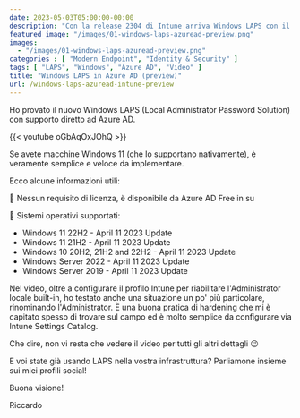 ```yaml
---
date: 2023-05-03T05:00:00-00:00
description: "Con la release 2304 di Intune arriva Windows LAPS con il supporto diretto ad Azure Active Directory, una funzionalità che in tantissimo stavano aspettando. Vediamo come implementarlo e come funziona."
featured_image: "/images/01-windows-laps-azuread-preview.png"
images:
  - "/images/01-windows-laps-azuread-preview.png"
categories : [ "Modern Endpoint", "Identity & Security" ]
tags: [ "LAPS", "Windows", "Azure AD", "Video" ]
title: "Windows LAPS in Azure AD (preview)"
url: /windows-laps-azuread-intune-preview
---
```

Ho provato il nuovo Windows LAPS (Local Administrator Password Solution) con supporto diretto ad Azure AD.

{{< youtube oGbAqOxJOhQ >}}

Se avete macchine Windows 11 (che lo supportano nativamente), è veramente semplice e veloce da implementare.

Ecco alcune informazioni utili:

📌 Nessun requisito di licenza, è disponibile da Azure AD Free in su  

📌 Sistemi operativi supportati:  
- Windows 11 22H2 - April 11 2023 Update
- Windows 11 21H2 - April 11 2023 Update
- Windows 10 20H2, 21H2 and 22H2 - April 11 2023 Update
- Windows Server 2022 - April 11 2023 Update
- Windows Server 2019 - April 11 2023 Update

Nel video, oltre a configurare il profilo Intune per riabilitare l'Administrator locale built-in, ho testato anche una situazione un po' più particolare, rinominando l'Administrator. È una buona pratica di hardening che mi è capitato spesso di trovare sul campo ed è molto semplice da configurare via Intune Settings Catalog.

Che dire, non vi resta che vedere il video per tutti gli altri dettagli 😉

E voi state già usando LAPS nella vostra infrastruttura? Parliamone insieme sui miei profili social!

Buona visione!

Riccardo

